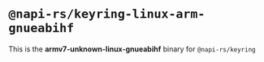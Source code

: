 # `@napi-rs/keyring-linux-arm-gnueabihf`

This is the **armv7-unknown-linux-gnueabihf** binary for `@napi-rs/keyring`
